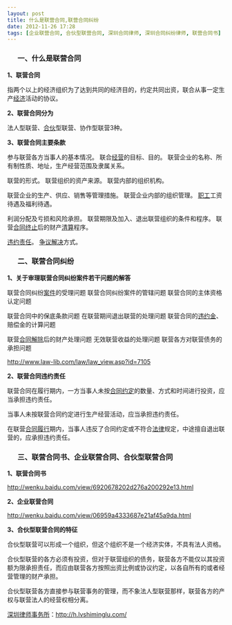 ```yaml
---
layout: post
title: 什么是联营合同,联营合同纠纷
date: 2012-11-26 17:28
tags: [企业联营合同, 合伙型联营合同, 深圳合同律师, 深圳合同纠纷律师, 联营合同书]
---
```

<ol>
<h3>一、什么是联营合同</h3>
</ol>
<strong>1、联营合同</strong>

指两个以上的经济组织为了达到共同的经济目的，约定共同出资，联合从事一定生产<a href="http://h.lvshiminglu.com/law/837.html">经济</a>活动的协议。

<strong>2、联营合同分为</strong>

法人型联营、<a href="http://h.lvshiminglu.com/law/835.html">合伙</a>型联营、协作型联营3种。

<strong>3、联营合同主要条款</strong>

参与联营各方当事人的基本情况。
联合<a href="http://h.lvshiminglu.com/law/818.html">经营</a>的目标、目的。
联营企业的名称、所有制性质、地址，生产经营范围及隶属关系。

联营的形式。
联营组织的资产来源。
联营内部的组织机构。

联营企业的生产、供应、销售等管理措施。
联营企业内部的组织管理。
<a href="http://h.lvshiminglu.com/law/259.html">职工</a>工资待遇及福利待遇。

利润分配及亏损和风险承担。
联营期限及加入、退出联营组织的条件和程序。
联营<a href="http://h.lvshiminglu.com/law/712.html">合同终止</a>后的财产<a href="http://h.lvshiminglu.com/law/913.html">清算</a>程序。

<a href="http://h.lvshiminglu.com/law/175.html">违约责任</a>。
<a href="http://h.lvshiminglu.com/law/708.html">争议解决</a>方式。
<ol>
<h3>二、联营合同纠纷</h3>
</ol>
<strong>1、关于审理联营合同纠纷案件若干问题的解答</strong>

联营合同纠纷<a href="http://h.lvshiminglu.com/law/636.html">案件</a>的受理问题
联营合同纠纷案件的管辖问题
联营合同的主体资格认定问题

联营合同中的保底条款问题
在联营期间退出联营的处理问题
联营合同的<a href="http://h.lvshiminglu.com/law/242.html">违约金</a>、赔偿金的计算问题

联营<a href="http://h.lvshiminglu.com/law/754.html">合同解除</a>后的财产处理问题
无效联营收益的处理问题
联营各方对联营债务的承担问题

http://www.law-lib.com/law/law_view.asp?id=7105

<strong>2、联营合同违约责任</strong>

联营合同在履行期内，一方当事人未按<a href="http://h.lvshiminglu.com/law/713.html">合同约定</a>的数量、方式和时间进行投资，应当承担违约责任。

当事人未按联营合同约定进行生产经营活动，应当承担违约责任。

在联营<a href="http://h.lvshiminglu.com/law/723.html">合同履行</a>期内，当事人违反了合同约定或不符合<a href="http://h.lvshiminglu.com/law/702.html">法律</a>规定，中途擅自退出联营的，应承担违约责任。
<ol>
<h3>三、联营合同书、企业联营合同、合伙型联营合同</h3>
</ol>
<strong>1、联营合同书</strong>

http://wenku.baidu.com/view/6920678202d276a200292e13.html

<strong>2、企业联营合同</strong>

http://wenku.baidu.com/view/06959a4333687e21af45a9da.html

<strong>3、合伙型联营合同的特征</strong>

合伙型联营可以形成一个组织，但这个组织不是一个经济实体，不具有法人资格。

合伙型联营的各方必须有投资，但对于联营组织的债务，联营各方不能仅以其投资额为限承担责任，而应由联营各方按照出资比例或协议约定，以各自所有的或者经营管理的财产承担。

合伙型联营各方直接参与联营事务的管理，而不象法人型联营那样，联营各方的产权与联营法人的经营权相分离。

<a href="http://h.lvshiminglu.com/">深圳律师事务所</a>：<a href="http://h.lvshiminglu.com/">http://h.lvshiminglu.com/</a>

